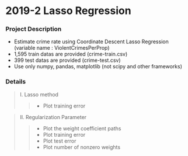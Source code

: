 # 2019-2 Lasso Regression


### Project Description

- Estimate crime rate using Coordinate Descent Lasso Regression (variable name : ViolentCrimesPerProp)
- 1,595 train datas are provided (crime-train.csv)
- 399 test datas are provided (crime-test.csv)
- Use only numpy, pandas, matplotlib (not scipy and other frameworks)


### Details

> I. Lasso method  
>> - Plot training error

> II. Regularization Parameter
>> - Plot the weight coefficient paths
>> - Plot training error
>> - Plot test error
>> - Plot number of nonzero weights
